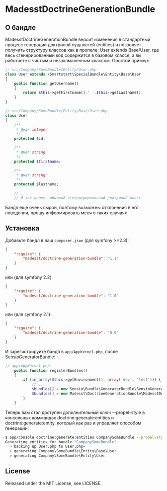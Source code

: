# MadesstDoctrineGenerationBundle

## О бандле

MadesstDoctrineGenerationBundle вносит изменения в стандартный процесс генерации доктриной сущностей (entities) и
позволяет получить структуру классов как в пропеле: User extends Base/User, где весь сгенерированный код содержится
в базовом классе, а вы работаете с чистым и незахлмаленным классом.
Простой пример:

```php
// src/Company/SomeBundle/Entity/User.php
class User extends \Smartstart\SpecialBundle\Entity\Base\User
{
	public function getUsername()
	{
		return $this->getFirstname().' '.$this->getLastname();
	}
}
```

```php
// src/Company/SomeBundle/Entity/Base/User.php
class User
{
    /**
     * @var integer
     */
    protected $id;

    /**
     * @var string
     */
    protected $firstname;

    /**
     * @var string
     */
    protected $lastname;

    // ...
    // И так далее, обычный сгенерерированный доктриной класс
```


Бандл еще очень сырой, поэтому возможны отклонения в его поведении, прошу информировать меня о таких случаях

## Установка

Добавьте бандл в ваш `composer.json` (для symfony >=2.3):

```json
{
    "require": {
        "madesst/doctrine-generation-bundle": "1.1"
    }
}
```
или (для symfony 2.2):

```json
{
    "require": {
        "madesst/doctrine-generation-bundle": "1.0"
    }
}
```

или (для symfony 2.1):

```json
{
    "require": {
        "madesst/doctrine-generation-bundle": "0.9"
    }
}
```

И зарегистрируйте бандл в `app/AppKernel.php`, после SensioGeneratorBundle:

```php
// app/AppKernel.php
	public function registerBundles()
	{
		if (in_array($this->getEnvironment(), array('dev', 'test'))) {
			// ...
			$bundles[] = new Sensio\Bundle\GeneratorBundle\SensioGeneratorBundle();
			$bundles[] = new Madesst\DoctrineGenerationBundle\MadesstDoctrineGenerationBundle();
		}
	}
```

Теперь вам стал доступен дополнительный ключ --propel-style в консольных коммандах doctrine:generate:entities и doctrine:generate:entity,
который как раз и управляет способом генерации:

```bash
$ app/console doctrine:generate:entities СompanySomeBundle --propel-style
Generating entities for bundle "СompanySomeBundle"
  > backing up User.php to User.php~
  > generating Сompany\SomeBundle\Entity\Base\User
  > generating Сompany\SomeBundle\Entity\User
```

## License

Released under the MIT License, see LICENSE.
